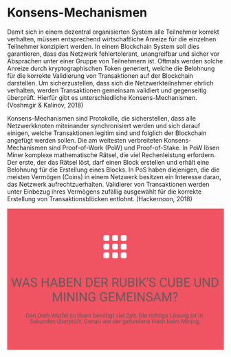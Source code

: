 # Konsens-Mechanismen

Damit sich in einem dezentral organisierten System alle Teilnehmer korrekt verhalten, müssen entsprechend wirtschaftliche Anreize für die einzelnen Teilnehmer konzipiert werden. In einem Blockchain System soll dies garantieren, dass das Netzwerk fehlertolerant, unangreifbar und sicher vor Absprachen unter einer Gruppe von Teilnehmern ist. Oftmals werden solche Anreize durch kryptographischen Token generiert, welche die Belohnung für die korrekte Validierung von Transaktionen auf der Blockchain darstellen. Um sicherzustellen, dass sich die Netzwerkteilnehmer ehrlich verhalten, werden Transaktionen  gemeinsam validiert und gegenseitig überprüft. Hierfür gibt es unterschiedliche Konsens-Mechanismen. \(Voshmgir & Kalinov, 2018\)

Konsens-Mechanismen sind Protokolle, die sicherstellen, dass alle Netzwerkknoten miteinander synchronisiert werden und sich darauf einigen, welche Transaktionen legitim sind und folglich der Blockchain angefügt werden sollen. Die am weitesten verbreiteten Konsens-Mechanismen sind Proof-of-Work \(PoW\) und Proof-of-Stake. In PoW lösen Miner komplexe mathematische Rätsel, die viel Rechenleistung erfordern. Der erste, der das Rätsel löst, darf einen Block erstellen und erhält eine Belohnung für die Erstellung eines Blocks. In PoS haben diejenigen, die die meisten Vermögen \(Coins\) in einem Netzwerk besitzen ein Interesse daran, das Netzwerk aufrechtzuerhalten. Validierer von Transaktionen werden unter Einbezug ihres Vermögens zufällig ausgewählt für die korrekte Erstellung von Transaktionsblöcken entlohnt. \(Hackernoon, 2018\) 

![](../../.gitbook/assets/consensus.PNG)

